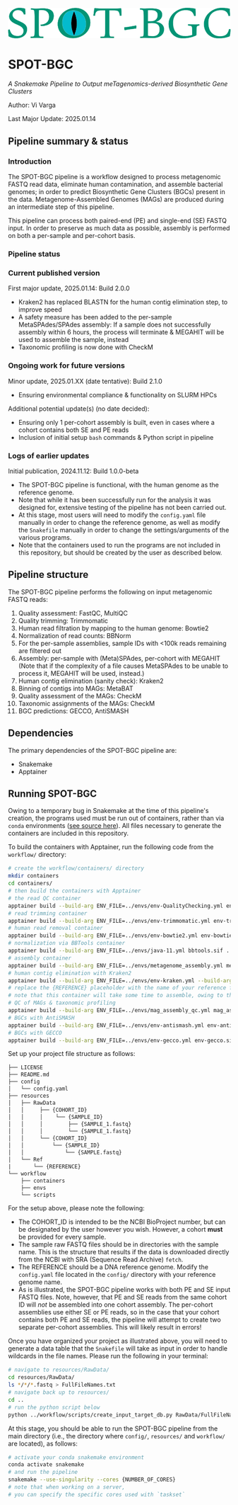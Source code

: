 ![SPOT-BGC logo](./img/spot-bgc_logo.png)

# SPOT-BGC

_A Snakemake Pipeline to Output meTagenomics-derived Biosynthetic Gene Clusters_

Author: Vi Varga

Last Major Update: 2025.01.14


## Pipeline summary & status

### Introduction 

The SPOT-BGC pipeline is a workflow designed to process metagenomic FASTQ read data, eliminate human contamination, and assemble bacterial genomes; in order to predict Biosynthetic Gene Clusters (BGCs) present in the data. Metagenome-Assembled Genomes (MAGs) are produced during an intermediate step of this pipeline.

This pipeline can process both paired-end (PE) and single-end (SE) FASTQ input. In order to preserve as much data as possible, assembly is performed on both a per-sample and per-cohort basis. 


### Pipeline status

### Current published version

First major update, 2025.01.14: Build 2.0.0
 - Kraken2 has replaced BLASTN for the human contig elimination step, to improve speed
 - A safety measure has been added to the per-sample MetaSPAdes/SPAdes assembly: If a sample does not successfully assembly within 6 hours, the process will terminate & MEGAHIT will be used to assemble the sample, instead
 - Taxonomic profiling is now done with CheckM

### Ongoing work for future versions

Minor update, 2025.01.XX (date tentative): Build 2.1.0
 - Ensuring environmental compliance & functionality on SLURM HPCs

Additional potential update(s) (no date decided): 
 - Ensuring only 1 per-cohort assembly is built, even in cases where a cohort contains both SE and PE reads
 - Inclusion of initial setup `bash` commands & Python script in pipeline

### Logs of earlier updates

Initial publication, 2024.11.12: Build 1.0.0-beta
 - The SPOT-BGC pipeline is functional, with the human genome as the reference genome. 
 - Note that while it has been successfully run for the analysis it was designed for, extensive testing of the pipeline has not been carried out.
 - At this stage, most users will need to modify the `config.yaml` file manually in order to change the reference genome, as well as modify the `Snakefile` manually in order to change the settings/arguments of the various programs. 
 - Note that the containers used to run the programs are not included in this repository, but should be created by the user as described below.


## Pipeline structure

The SPOT-BGC pipeline performs the following on input metagenomic FASTQ reads: 
1. Quality assessment: FastQC, MultiQC
2. Quality trimming: Trimmomatic
3. Human read filtration by mapping to the human genome: Bowtie2
4. Normalization of read counts: BBNorm
5. For the per-sample assemblies, sample IDs with <100k reads remaining are filtered out
6. Assembly: per-sample with (Meta)SPAdes, per-cohort with MEGAHIT (Note that if the complexity of a file causes MetaSPAdes to be unable to process it, MEGAHIT will be used, instead.)
8. Human contig elimination (sanity check): Kraken2
9. Binning of contigs into MAGs: MetaBAT
10. Quality assessment of the MAGs: CheckM
11. Taxonomic assignments of the MAGs: CheckM
12. BGC predictions: GECCO, AntiSMASH


## Dependencies

The primary dependencies of the SPOT-BGC pipeline are: 
 - Snakemake
 - Apptainer


## Running SPOT-BGC

Owing to a temporary bug in Snakemake at the time of this pipeline's creation, the programs used must be run out of containers, rather than via `conda` environments ([see source here](https://github.com/snakemake/snakemake/issues/3163)). All files necessary to generate the containers are included in this repository. 

To build the containers with Apptainer, run the following code from the `workflow/` directory: 

```bash
# create the workflow/containers/ directory
mkdir containers
cd containers/
# then build the containers with Apptainer
# the read QC container
apptainer build --build-arg ENV_FILE=../envs/env-QualityChecking.yml env-QualityChecking.sif ../scripts/conda_environment_args_ubuntu.def
# read trimming container
apptainer build --build-arg ENV_FILE=../envs/env-trimmomatic.yml env-trimmomatic.sif ../scripts/conda_environment_args_ubuntu.def
# human read removal container
apptainer build --build-arg ENV_FILE=../envs/env-bowtie2.yml env-bowtie2.sif ../scripts/conda_environment_args_ubuntu.def
# normalization via BBTools container
apptainer build --build-arg ENV_FILE=../envs/java-11.yml bbtools.sif ../scripts/conda_environment_args_ubuntu-bbtools.def
# assembly container
apptainer build --build-arg ENV_FILE=../envs/metagenome_assembly.yml metagenome_assembly.sif ../scripts/conda_environment_args_ubuntu.def
# human contig elimination with Kraken2
apptainer build --build-arg ENV_FILE=../envs/env-kraken.yml --build-arg REF_FILE=../../resources/Ref/{REFERENCE} env-kraken2db.sif ../scripts/conda_environment_args_ubuntu-kraken2db.def
# replace the {REFERENCE} placeholder with the name of your reference file
# note that this container will take some time to assemble, owing to the need to download & install databases
# QC of MAGs & taxonomic profiling
apptainer build --build-arg ENV_FILE=../envs/mag_assembly_qc.yml mag_assembly_qc.sif ../scripts/conda_environment_args_ubuntu.def
# BGCs with AntiSMASH
apptainer build --build-arg ENV_FILE=../envs/env-antismash.yml env-antismash.sif ../scripts/conda_environment_args_ubuntu-antismash.def
# BGCs with GECCO
apptainer build --build-arg ENV_FILE=../envs/env-gecco.yml env-gecco.sif ../scripts/conda_environment_args_ubuntu.def

```

Set up your project file structure as follows: 

```
├── LICENSE
├── README.md
├── config
│   └── config.yaml
├── resources
│   ├── RawData
│   │     ├── {COHORT_ID}
│   │     │    └── {SAMPLE_ID}
│   │     │        ├── {SAMPLE_1.fastq}
│   │     │        └── {SAMPLE_1.fastq}
│   │     └── {COHORT_ID}
│   │         └── {SAMPLE_ID}
│   │             └── {SAMPLE.fastq}
│   └── Ref
|       └── {REFERENCE}
└── workflow
    ├── containers
    ├── envs
    └── scripts

```

For the setup above, please note the following: 
 - The COHORT_ID is intended to be the NCBI BioProject number, but can be designated by the user however you wish. However, a cohort **must** be provided for every sample.
 - The sample raw FASTQ files should be in directories with the sample name. This is the structure that results if the data is downloaded directly from the NCBI with SRA (Sequence Read Archive) `fetch`.
 - The REFERENCE should be a DNA reference genome. Modify the `config.yaml` file located in the `config/` directory with your reference genome name.
 - As is illustrated, the SPOT-BGC pipeline works with both PE and SE input FASTQ files. Note, however, that PE and SE reads from the same cohort ID will _not_ be assembled into one cohort assembly. The per-cohort assemblies use either SE or PE reads, so in the case that your cohort contains both PE and SE reads, the pipeline will attempt to create two separate per-cohort assemblies. This will likely result in errors!

Once you have organized your project as illustrated above, you will need to generate a data table that the `Snakefile` will take as input in order to handle wildcards in the file names. Please run the following in your terminal: 

```bash
# navigate to resources/RawData/
cd resources/RawData/
ls */*/*.fastq > FullFileNames.txt
# navigate back up to resources/
cd ..
# run the python script below
python ../workflow/scripts/create_input_target_db.py RawData/FullFileNames.txt

```

At this stage, you should be able to run the SPOT-BGC pipeline from the main directory (i.e., the directory where `config/`, `resources/` and `workflow/` are located), as follows: 

```bash
# activate your conda snakemake environment
conda activate snakemake
# and run the pipeline
snakemake --use-singularity --cores {NUMBER_OF_CORES}
# note that when working on a server, 
# you can specify the specific cores used with `taskset`

```
